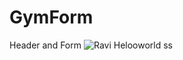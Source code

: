 # GymForm
 Header and Form
![Ravi Helooworld ss](https://github.com/Ravibhola0126/GymForm/assets/142516688/76cc9010-03d6-4773-9ecf-ec252bfb4742)
